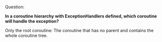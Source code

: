 Question:

**In a coroutine hierarchy with ExceptionHandlers defined, which coroutine will handle the exception?**

<div class="hint">
  Only the root coroutine: The coroutine that has no parent and contains the whole coroutine tree.
</div>

